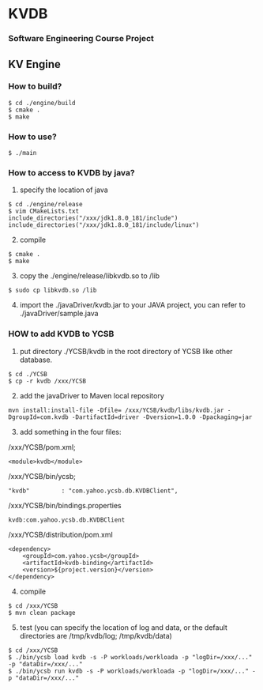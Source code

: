 # KVDB

### Software Engineering Course Project

## KV Engine

### How to build?

```
$ cd ./engine/build
$ cmake .
$ make
```

### How to use?

```
$ ./main
```

### How to access to KVDB by java?

1. specify the location of java

```
$ cd ./engine/release
$ vim CMakeLists.txt
include_directories("/xxx/jdk1.8.0_181/include")
include_directories("/xxx/jdk1.8.0_181/include/linux")
```

2. compile

```
$ cmake .
$ make
```

3. copy the ./engine/release/libkvdb.so to /lib

```
$ sudo cp libkvdb.so /lib
```

4. import the ./javaDriver/kvdb.jar to your JAVA project, you can refer to ./javaDriver/sample.java

### HOW to add KVDB to YCSB

1. put directory ./YCSB/kvdb in the root directory of YCSB like other database.

```
$ cd ./YCSB
$ cp -r kvdb /xxx/YCSB
```
   
2. add the javaDriver to Maven local repository

```
mvn install:install-file -Dfile= /xxx/YCSB/kvdb/libs/kvdb.jar -DgroupId=com.kvdb -DartifactId=driver -Dversion=1.0.0 -Dpackaging=jar
```

3. add something in the four files: 
   
/xxx/YCSB/pom.xml;
```
<module>kvdb</module>
```

/xxx/YCSB/bin/ycsb;
```
"kvdb"         : "com.yahoo.ycsb.db.KVDBClient",
```

/xxx/YCSB/bin/bindings.properties

```
kvdb:com.yahoo.ycsb.db.KVDBClient
```

/xxx/YCSB/distribution/pom.xml
```
<dependency>
    <groupId>com.yahoo.ycsb</groupId>
    <artifactId>kvdb-binding</artifactId>
    <version>${project.version}</version>
</dependency>
```

4. compile
```
$ cd /xxx/YCSB
$ mvn clean package
```

5. test (you can specify the location of log and data, or the default directories are /tmp/kvdb/log; /tmp/kvdb/data)
```
$ cd /xxx/YCSB
$ ./bin/ycsb load kvdb -s -P workloads/workloada -p "logDir=/xxx/..." -p "dataDir=/xxx/..."
$ ./bin/ycsb run kvdb -s -P workloads/workloada -p "logDir=/xxx/..." -p "dataDir=/xxx/..."
```
